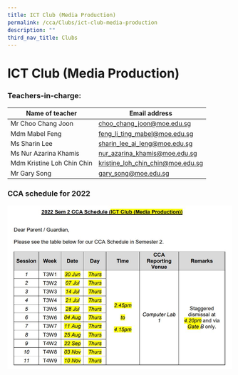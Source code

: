 ```yaml
---
title: ICT Club (Media Production)
permalink: /cca/Clubs/ict-club-media-production
description: ""
third_nav_title: Clubs
---
```

# **ICT Club (Media Production)**

### Teachers-in-charge:

| Name of teacher 	| Email address 	|
|---	|---	|
| Mr Choo Chang Joon 	| [choo_chang_joon@moe.edu.sg](mailto:choo_chang_joon@moe.edu.sg) 	|
| Mdm Mabel Feng 	| [feng_li_ting_mabel@moe.edu.sg](mailto:feng_li_ting_mabel@moe.edu.sg) 	|
| Ms Sharin Lee 	| [sharin_lee_ai_leng@moe.edu.sg](mailto:sharin_lee_ai_leng@moe.edu.sg) 	|
| Ms Nur Azarina Khamis 	| [nur_azarina_khamis@moe.edu.sg](mailto:nur_azarina_khamis@moe.edu.sg) 	|
| Mdm Kristine Loh Chin Chin 	| [kristine_loh_chin_chin@moe.edu.sg](mailto:kristine_loh_chin_chin@moe.edu.sg) 	|
| Mr Gary Song 	| [gary_song@moe.edu.sg](mailto:gary_song@moe.edu.sg) 	|

### CCA schedule for 2022

![](/images/ICT%20sem2.jpg)